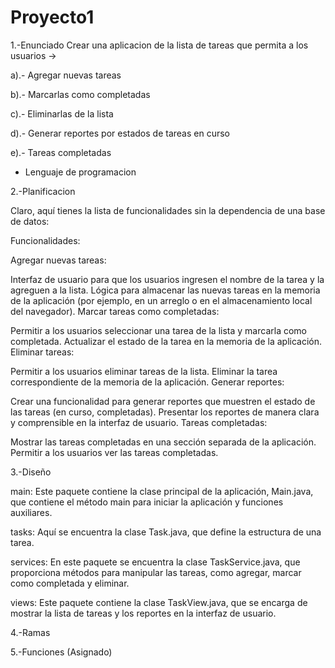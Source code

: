 # Proyecto1
1.-Enunciado 
Crear una aplicacion de la lista de tareas que permita a los usuarios -> 

a).- Agregar nuevas tareas

b).- Marcarlas como completadas 

c).- Eliminarlas de la lista

d).- Generar reportes por estados de tareas en curso 

e).- Tareas completadas 

- Lenguaje de programacion 

2.-Planificacion


Claro, aquí tienes la lista de funcionalidades sin la dependencia de una base de datos:

Funcionalidades:

Agregar nuevas tareas:

Interfaz de usuario para que los usuarios ingresen el nombre de la tarea y la agreguen a la lista.
Lógica para almacenar las nuevas tareas en la memoria de la aplicación (por ejemplo, en un arreglo o en el almacenamiento local del navegador).
Marcar tareas como completadas:

Permitir a los usuarios seleccionar una tarea de la lista y marcarla como completada.
Actualizar el estado de la tarea en la memoria de la aplicación.
Eliminar tareas:

Permitir a los usuarios eliminar tareas de la lista.
Eliminar la tarea correspondiente de la memoria de la aplicación.
Generar reportes:

Crear una funcionalidad para generar reportes que muestren el estado de las tareas (en curso, completadas).
Presentar los reportes de manera clara y comprensible en la interfaz de usuario.
Tareas completadas:

Mostrar las tareas completadas en una sección separada de la aplicación.
Permitir a los usuarios ver las tareas completadas.

3.-Diseño

main: Este paquete contiene la clase principal de la aplicación, Main.java, que contiene el método main para iniciar la aplicación y funciones auxiliares.

tasks: Aquí se encuentra la clase Task.java, que define la estructura de una tarea.

services: En este paquete se encuentra la clase TaskService.java, que proporciona métodos para manipular las tareas, como agregar, marcar como completada y eliminar.

views: Este paquete contiene la clase TaskView.java, que se encarga de mostrar la lista de tareas y los reportes en la interfaz de usuario.

4.-Ramas



5.-Funciones (Asignado)


